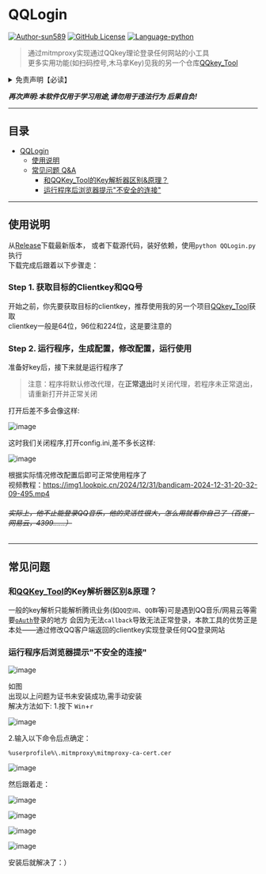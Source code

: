 # QQLogin
[![Author-sun589](https://img.shields.io/badge/Author-sun589-52616b.svg?logo=github)](https://github.com/sun589)
[![GitHub License](https://img.shields.io/github/license/sun589/QQkey_Tool?logo=github)](https://github.com/sun589/QQkey_Tool/blob/main/LICENSE)
[![Language-python](https://img.shields.io/badge/Language-python-yellow?logo=python)](https://github.com/sun589/QQkey_Tool)
> 通过mitmproxy实现通过QQkey理论登录任何网站的小工具  
> 更多实用功能(如扫码控号,木马拿Key)见我的另一个仓库[QQkey_Tool](https://github.com/sun589/QQkey_Tool)

<details><summary>免责声明【必读】</summary>

### **本工具仅供学习和技术研究使用，不得用于任何非法行为，否则后果自负。**

**本工具的作者不对本工具的安全性、完整性、可靠性、有效性、正确性或适用性做任何明示或暗示的保证，也不对本工具的使用或滥用造成的任何直接或间接的损失、责任、索赔、要求或诉讼承担任何责任。**

**本工具的作者保留随时修改、更新、删除或终止本工具的权利，无需事先通知或承担任何义务。**

**本工具的使用者应遵守相关法律法规，尊重QQ的版权和隐私，不得侵犯QQ或其他第三方的合法权益，不得从事任何违法或不道德的行为。**

## **本工具的使用者在下载、安装、运行或使用本工具时，即表示已阅读并同意本免责声明。如有异议，请立即停止使用本工具，并删除所有相关文件。**

</details>  

***再次声明:本软件仅用于学习用途,请勿用于违法行为 后果自负!***  
****
## 目录
- [QQLogin](#qqlogin)
  - [使用说明](#使用说明)
  - [常见问题 Q&A](#常见问题)
    - [和QQKey_Tool的Key解析器区别&原理？](#和qqkey_tool的key解析器区别原理)
    - [运行程序后浏览器提示"不安全的连接"](#运行程序后浏览器提示不安全的连接)
****
## 使用说明
从[Release](https://github.com/sun589/QQLogin/releases/latest)下载最新版本，
或者下载源代码，装好依赖，使用`python QQLogin.py`执行  
下载完成后跟着以下步骤走：  
### Step 1. 获取目标的Clientkey和QQ号
开始之前，你先要获取目标的clientkey，推荐使用我的另一个项目[QQkey_Tool](https://github.com/sun589/QQkey_Tool)获取  
clientkey一般是64位，96位和224位，这是要注意的  
### Step 2. 运行程序，生成配置，修改配置，运行使用
准备好key后，接下来就是运行程序了  
> 注意：程序将默认修改代理，在**正常退出**时关闭代理，若程序未正常退出，请重新打开并正常关闭

打开后差不多会像这样:  
  
![image](https://github.com/user-attachments/assets/45d6f98c-f153-4f06-90b4-08ca7989d179)  

这时我们关闭程序,打开config.ini,差不多长这样:  

![image](https://github.com/user-attachments/assets/992aa437-6c40-45b9-bd9e-08b4044e03be)

根据实际情况修改配置后即可正常使用程序了  
视频教程：https://img1.lookpic.cn/2024/12/31/bandicam-2024-12-31-20-32-09-495.mp4  

###### ~~实际上，他不止能登录QQ音乐，他的灵活性很大，怎么用就看你自己了（百度，网易云，4399……）~~  
****
## 常见问题
### 和[QQKey_Tool](https://github.com/sun589/QQkey_Tool)的Key解析器区别&原理？
一般的key解析只能解析腾讯业务(如`QQ空间`、`QQ群`等)可是遇到QQ音乐/网易云等需要[`oAuth`](https://baike.baidu.com/item/oAuth/7153134)登录的地方
会因为无法`callback`导致无法正常登录，本款工具的优势正是本处——通过修改QQ客户端返回的clientkey实现登录任何QQ登录网站
### 运行程序后浏览器提示"不安全的连接"  
![image](https://github.com/user-attachments/assets/335896b6-994a-4fcb-8028-90c2b612fd62)  

如图  
出现以上问题为证书未安装成功,需手动安装  
解决方法如下:
1.按下 `Win`+`r`  
  
![image](https://github.com/user-attachments/assets/e793dcca-90b8-46fa-b863-bd7773e6398b)

2.输入以下命令后点确定：
```
%userprofile%\.mitmproxy\mitmproxy-ca-cert.cer
```

![image](https://github.com/user-attachments/assets/9e3a1a9e-aba3-4001-8249-2dae9fdbd0f8)

然后跟着走：  

![image](https://github.com/user-attachments/assets/da49c9c6-c762-4bb5-812a-729375adf999)  
  
![image](https://github.com/user-attachments/assets/b8f52eae-758b-4fbf-a134-a8189a6c32d9)  

![image](https://github.com/user-attachments/assets/99497102-4205-40dc-aa33-fb4d9dea6636)  

![image](https://github.com/user-attachments/assets/de600f1a-bddc-4f2f-b616-e71e5424de2f)

安装后就解决了：）

